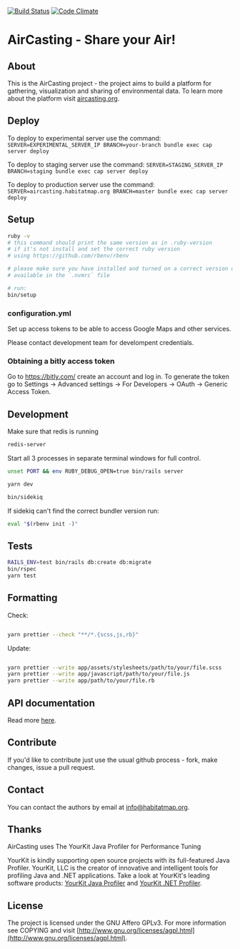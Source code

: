 [![Build Status](https://travis-ci.com/HabitatMap/AirCasting.svg?branch=master)](https://travis-ci.org/HabitatMap/AirCasting)
[![Code Climate](https://codeclimate.com/github/HabitatMap/AirCasting/badges/gpa.svg)](https://codeclimate.com/github/HabitatMap/AirCasting)

# AirCasting - Share your Air!

## About

This is the AirCasting project - the project aims to build a platform for gathering, visualization and sharing of environmental data. To learn more about the platform visit [aircasting.org](https://aircasting.org).

## Deploy

To deploy to experimental server use the command:
`SERVER=EXPERIMENTAL_SERVER_IP BRANCH=your-branch bundle exec cap server deploy`

To deploy to staging server use the command:
`SERVER=STAGING_SERVER_IP BRANCH=staging bundle exec cap server deploy`

To deploy to production server use the command:
`SERVER=aircasting.habitatmap.org BRANCH=master bundle exec cap server deploy`

## Setup

```bash
ruby -v
# this command should print the same version as in .ruby-version
# if it's not install and set the correct ruby version
# using https://github.com/rbenv/rbenv

# please make sure you have installed and turned on a correct version of node
# available in the `.nvmrc` file

# run:
bin/setup
```

### configuration.yml

Set up access tokens to be able to access Google Maps and other services.

Please contact development team for develompent credentials.

### Obtaining a bitly access token

Go to https://bitly.com/ create an account and log in. To generate the token go to Settings -> Advanced settings -> For Developers -> OAuth -> Generic Access Token.

## Development

Make sure that redis is running

```bash
redis-server
```

Start all 3 processes in separate terminal windows for full control.

```bash
unset PORT && env RUBY_DEBUG_OPEN=true bin/rails server
```

```bash
yarn dev
```

```bash
bin/sidekiq
```

If sidekiq can't find the correct bundler version run:

```bash
eval "$(rbenv init -)"
```

## Tests

```bash
RAILS_ENV=test bin/rails db:create db:migrate
bin/rspec
yarn test
```

## Formatting

Check:

```bash

yarn prettier --check "**/*.{scss,js,rb}"
```

Update:

```bash

yarn prettier --write app/assets/stylesheets/path/to/your/file.scss
yarn prettier --write app/javascript/path/to/your/file.js
yarn prettier --write app/path/to/your/file.rb
```

## API documentation

Read more [here](doc/api.md).

## Contribute

If you'd like to contribute just use the usual github process - fork, make changes, issue a pull request.

## Contact

You can contact the authors by email at [info@habitatmap.org](mailto:info@habitatmap.org).

## Thanks

AirCasting uses The YourKit Java Profiler for Performance Tuning

YourKit is kindly supporting open source projects with its full-featured Java Profiler. YourKit, LLC is the creator of innovative and intelligent tools for profiling Java and .NET applications. Take a look at YourKit's leading software products: [YourKit Java Profiler](http://www.yourkit.com/java/profiler/index.jsp) and [YourKit .NET Profiler](http://www.yourkit.com/.net/profiler/index.jsp).

## License

The project is licensed under the GNU Affero GPLv3. For more information see COPYING and visit [http://www.gnu.org/licenses/agpl.html](http://www.gnu.org/licenses/agpl.html).
